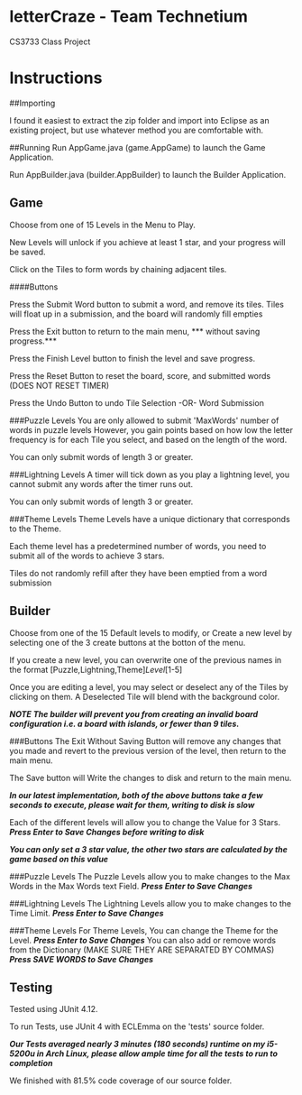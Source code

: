 # letterCraze - Team Technetium
CS3733 Class Project 

# Instructions
##Importing

I found it easiest to extract the zip folder and import into Eclipse as an existing project, but use whatever method you are comfortable with.

##Running
Run AppGame.java (game.AppGame) to launch the Game Application.

Run AppBuilder.java (builder.AppBuilder) to launch the Builder Application.

## Game
Choose from one of 15 Levels in the Menu to Play.

New Levels will unlock if you achieve at least 1 star, and your progress will be saved.

Click on the Tiles to form words by chaining adjacent tiles.

####Buttons

Press the Submit Word button to submit a word, and remove its tiles.
    Tiles will float up in a submission, and the board will randomly fill empties

Press the Exit button to return to the main menu, *** without saving progress.***

Press the Finish Level button to finish the level and save progress.

Press the Reset Button to reset the board, score, and submitted words (DOES NOT RESET TIMER)

Press the Undo Button to undo
    Tile Selection  -OR-
    Word Submission

###Puzzle Levels
You are only allowed to submit 'MaxWords' number of words in puzzle levels
However, you gain points based on how low the letter frequency is for each
Tile you select, and based on the length of the word.

You can only submit words of length 3 or greater.

###Lightning Levels
A timer will tick down as you play a lightning level, you cannot
submit any words after the timer runs out.

You can only submit words of length 3 or greater.

###Theme Levels
Theme Levels have a unique dictionary that corresponds to the Theme.

Each theme level has a predetermined number of words, you need
to submit all of the words to achieve 3 stars.

Tiles do not randomly refill after they have been emptied from a word submission

## Builder
Choose from one of the 15 Default levels to modify, or Create a new level by selecting one of the 3 create buttons at the botton of the menu.

If you create a new level, you can overwrite one of the previous names in the format
    [Puzzle,Lightning,Theme]_Level_[1-5]

Once you are editing a level, you may select or deselect any of the Tiles by clicking on them.
A Deselected Tile will blend with the background color.

***NOTE The builder will prevent you from creating an invalid board configuration i.e. a board with islands, or fewer than 9 tiles.***

###Buttons
The Exit Without Saving Button will remove any changes that you made and revert to the previous version of the level, then return to the main menu.

The Save button will Write the changes to disk and return to the main menu.

***In our latest implementation, both of the above buttons take a few seconds to execute, please wait for them, writing to disk is slow***

Each of the different levels will allow you to change the Value for 3 Stars. ***Press Enter to Save Changes before writing to disk***

***You can only set a 3 star value, the other two stars are calculated by the game based on this value***


###Puzzle Levels
The Puzzle Levels allow you to make changes to the Max Words in the Max Words text Field. ***Press Enter to Save Changes***


###Lightning Levels
The Lightning Levels allow you to make changes to the Time Limit. ***Press Enter to Save Changes***

###Theme Levels
For Theme Levels, You can change the Theme for the Level. ***Press Enter to Save Changes***
You can also add or remove words from the Dictionary (MAKE SURE THEY ARE SEPARATED BY COMMAS) ***Press SAVE WORDS to Save Changes***


## Testing
Tested using JUnit 4.12.

To run Tests, use JUnit 4 with ECLEmma on the 'tests' source folder.

***Our Tests averaged nearly 3 minutes (180 seconds) runtime on my i5-5200u in Arch Linux, please allow ample time for all the tests to run to completion***

We finished with 81.5% code coverage of our source folder.



